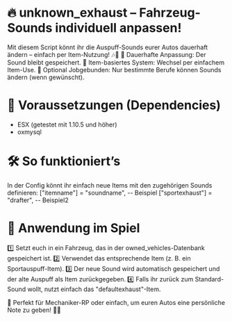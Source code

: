 # 🔥 unknown_exhaust – Fahrzeug-Sounds individuell anpassen!

Mit diesem Script könnt ihr die Auspuff-Sounds eurer Autos dauerhaft ändern – einfach per Item-Nutzung! 🎶🚗
🔹 Dauerhafte Anpassung: Der Sound bleibt gespeichert.
🔹 Item-basiertes System: Wechsel per einfachem Item-Use.
🔹 Optional Jobgebunden: Nur bestimmte Berufe können Sounds ändern (wenn gewünscht).

# 📌 Voraussetzungen (Dependencies)
- ESX (getestet mit 1.10.5 und höher)
- oxmysql

# 🛠️ So funktioniert’s
In der Config könnt ihr einfach neue Items mit den zugehörigen Sounds definieren:
["itemname"] = "soundname", -- Beispiel
["sportexhaust"] = "drafter", -- Beispiel2

# 🚀 Anwendung im Spiel
1️⃣ Setzt euch in ein Fahrzeug, das in der owned_vehicles-Datenbank gespeichert ist.
2️⃣ Verwendet das entsprechende Item (z. B. ein Sportauspuff-Item).
3️⃣ Der neue Sound wird automatisch gespeichert und der alte Auspuff als Item zurückgegeben.
4️⃣ Falls ihr zurück zum Standard-Sound wollt, nutzt einfach das "defaultexhaust"-Item.

🎵 Perfekt für Mechaniker-RP oder einfach, um euren Autos eine persönliche Note zu geben! 🚀🔥
